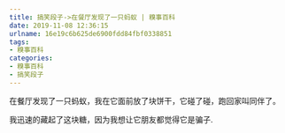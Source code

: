```yaml
---
title: 搞笑段子->在餐厅发现了一只蚂蚁 | 糗事百科
date: 2019-11-08 12:36:15
urlname: 16e19c6b625de6900fdd84fbf0338851
tags: 
- 糗事百科
categories:
- 糗事百科
- 搞笑段子
---
```

在餐厅发现了一只蚂蚁，我在它面前放了块饼干，它碰了碰，跑回家叫同伴了。

我迅速的藏起了这块糖，因为我想让它朋友都觉得它是骗子.


